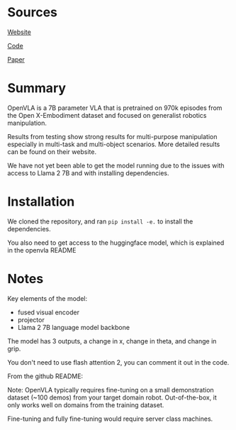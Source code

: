 # Sources
[Website](https://openvla.github.io/)

[Code](https://github.com/openvla/openvla)

[Paper](https://arxiv.org/abs/2406.09246)

# Summary
OpenVLA is a 7B parameter VLA that is pretrained on 970k episodes from the Open X-Embodiment dataset and focused on generalist robotics manipulation.

Results from testing show strong results for multi-purpose manipulation especially in multi-task and multi-object scenarios.
More detailed results can be found on their website.

We have not yet been able to get the model running due to the issues with access to Llama 2 7B and with installing dependencies.

# Installation
We cloned the repository, and ran ```pip install -e.``` to install the dependencies.

You also need to get access to the huggingface model, which is explained in the openvla README

# Notes
Key elements of the model:
- fused visual encoder
- projector
- Llama 2 7B language model backbone

The model has 3 outputs, a change in x, change in theta, and change in grip. 

You don't need to use flash attention 2, you  can comment it out in the code.

From the github README: 

Note: OpenVLA typically requires fine-tuning on a small demonstration dataset (~100 demos) from your target domain robot. Out-of-the-box, it only works well on domains from the training dataset.

Fine-tuning and fully fine-tuning would require server class machines.
